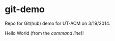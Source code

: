 git-demo
========

Repo for Git(hub) demo for UT-ACM on 3/19/2014.

Hello World (from the _command line_)!
